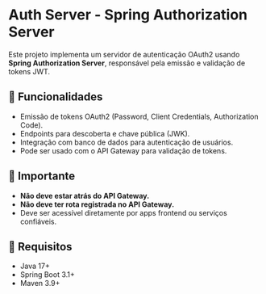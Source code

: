 # Auth Server - Spring Authorization Server

Este projeto implementa um servidor de autenticação OAuth2 usando **Spring Authorization Server**, responsável pela emissão e validação de tokens JWT.

## 🔐 Funcionalidades

- Emissão de tokens OAuth2 (Password, Client Credentials, Authorization Code).
- Endpoints para descoberta e chave pública (JWK).
- Integração com banco de dados para autenticação de usuários.
- Pode ser usado com o API Gateway para validação de tokens.

## 🚫 Importante

- **Não deve estar atrás do API Gateway.**
- **Não deve ter rota registrada no API Gateway.**
- Deve ser acessível diretamente por apps frontend ou serviços confiáveis.

## 🧭 Requisitos

- Java 17+
- Spring Boot 3.1+
- Maven 3.9+
